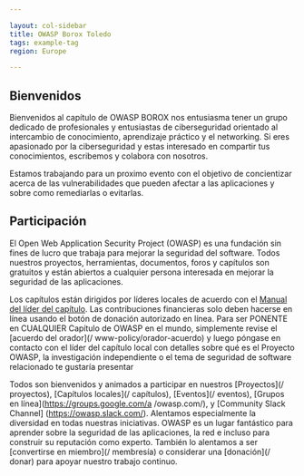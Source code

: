 ```yaml
---

layout: col-sidebar
title: OWASP Borox Toledo
tags: example-tag
region: Europe

---
```


## Bienvenidos
Bienvenidos al capítulo de OWASP BOROX nos entusiasma tener un grupo dedicado de profesionales y entusiastas de ciberseguridad orientado al intercambio de conocimiento, aprendizaje práctico y el networking. Si eres apasionado por la ciberseguridad y estas interesado en compartir tus conocimientos, escribemos y colabora con nosotros.

Estamos trabajando para un proximo evento con el objetivo  de concientizar acerca de las vulnerabilidades que pueden afectar a las aplicaciones y sobre como remediarlas o evitarlas.

## Participación
El Open Web Application Security Project (OWASP) es una fundación sin fines de lucro que trabaja para mejorar la seguridad del software. Todos nuestros proyectos, herramientas, documentos, foros y capítulos son gratuitos y están abiertos a cualquier persona interesada en mejorar la seguridad de las aplicaciones.

Los capítulos están dirigidos por líderes locales de acuerdo con el [Manual del líder del capítulo](/www-policy/rules-of-procedure/chapter-handbook). Las contribuciones financieras solo deben hacerse en línea usando el botón de donación autorizado en línea. Para ser PONENTE en CUALQUIER Capítulo de OWASP en el mundo, simplemente revise el [acuerdo del orador](/ www-policy/orador-acuerdo) y luego póngase en contacto con el líder del capítulo local con detalles sobre qué es el Proyecto OWASP, la investigación independiente o el tema de seguridad de software relacionado te gustaría presentar

Todos son bienvenidos y animados a participar en nuestros [Proyectos](/ proyectos), [Capítulos locales](/ capítulos), [Eventos](/ eventos), [Grupos en línea](https://groups.google.com/a /owasp.com/), y [Community Slack Channel] (https://owasp.slack.com/). Alentamos especialmente la diversidad en todas nuestras iniciativas. OWASP es un lugar fantástico para aprender sobre la seguridad de las aplicaciones, la red e incluso para construir su reputación como experto. También lo alentamos a ser [convertirse en miembro](/ membresía) o considerar una [donación](/ donar) para apoyar nuestro trabajo continuo.

<!-- Standard Chapter Page Template
This is an example of a Project or Chapter page.
Please change these items to indicate the actual information you wish to present. In addition to this information, the 'front-matter' above the text should be modified to reflect your actual information.  An explanation of each of the front-matter items is below:

{front matter for this file}

```
- layout: This is the layout used by project and chapter pages.  You should leave this value as col-sidebar
- title: This is the title of your project or chapter page, usually the name.  For example, OWASP Zed Attack Proxy or OWASP Baltimore
- tags: This is a space-delimited list of tags you associate with your project or chapter.  If you are using tabs, at least one of these tags should be unique in order to be used in the tabs files (an example tab is included in this repo) 
- region: This is the region you are in according to our data
```

{copy for this file (index.md)}
Replace the text above the commented area with your information in the format below:
```
## Welcome
Include some information here about your chapter

## Participation
The Open Web Application Security Project (OWASP) is a nonprofit foundation that works to improve the security of software. All of our projects ,tools, documents, forums, and chapters are free and open to anyone interested in improving application security. 

Chapters are led by local leaders in accordance with the [Chapter Leader Handbook](/www-policy/rules-of-procedure/chapter-handbook). Financial contributions should only be made online using the authorized online donation button. To be a SPEAKER at ANY OWASP Chapter in the world simply review the [speaker agreement](/www-policy/speaker-agreement) and then contact the local chapter leader with details of what OWASP Project, independent research, or related software security topic you would like to present.

Everyone is welcome and encouraged to participate in our [Projects](/projects), [Local Chapters](/chapters), [Events](/events), [Online Groups](https://groups.google.com/a/owasp.com/){:target='_blank'}, and [Community Slack Channel](https://owasp.slack.com/){:target='_blank'}. We especially encourage diversity in all our initiatives. OWASP is a fantastic place to learn about application security, to network, and even to build your reputation as an expert. We also encourage you to be [become a member](/membership) or consider a [donation](/donate) to support our ongoing work.

## Local News
- Meeting Location
- Everyone is welcome to join us at our chapter meetings.

```
{info.md}

This separate file is where you should place links to your Google Group and Meetup page. It will be automatically rendered in the column sidebar.

{leaders.md}

Another separate file that should simply include each leaders name with mailto link as a list. It will also be automatically rendered in the column sidebar.

-->
